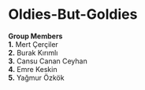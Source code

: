# Oldies-But-Goldies

**Group Members**  
**1.** Mert Çerçiler  
**2.** Burak Kırımlı  
**3.** Cansu Canan Ceyhan  
**4.** Emre Keskin  
**5.** Yağmur Özkök  


